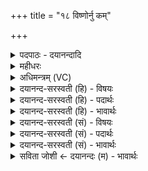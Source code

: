 +++
title = "१८ विष्णोर्नु कम्"

+++
<details><summary>पदपाठः - दयानन्दादि</summary>

विष्णोः॑। नु। क॒म्। वी॒र्या᳖णि। प्र। वो॒च॒म्। यः। पार्थि॑वानि। वि॒म॒मऽइति॑ विऽम॒मे। रजा॑ꣳसि। यः। अस्क॑भायत्। उत्त॑रमित्युत्ऽत॑रम्। स॒धस्थ॒मिति॑ स॒धऽस्थ॑म्। वि॒च॒क्र॒मा॒ण इति॑ विऽचक्रमा॒णः। त्रे॒धा। उ॒रु॒गा॒यऽइत्यु॑रुऽगा॒यः। विष्ण॑वे। त्वा। १८।
</details>

<details><summary>महीधरः</summary>

म० 'उत्तरेण परिक्रम्य दक्षिणमुपस्तभ्नाति विष्णोर्नुकमिति' (का० ८ । ४ । ६) । दक्षिणशकटस्याग्रं ओढुमाधारभूतं काष्ठं स्थापयेदित्यर्थः । तिस्रो वैष्णव्यस्त्रिष्टुभः आद्ये यजुरन्ते । विष्णवे त्वेति यजुः । नुकमित्यव्ययमवधारणार्थम् । विष्णोरेव वीर्याणि कर्माण्यहं प्रवोचं प्रब्रवीमि । प्रपूर्वस्य वचेर्लुङि रूपं वचेरुम् अडभावः । कानि कर्माणीत्याह । यो विष्णुः पार्थिवानि रजांसि पृथिव्यन्तरिक्षद्युलोकस्थानानि विममे निर्ममे । 'लोका रजांस्युच्यन्ते' (निरु० ४ । १९) इति यास्कोक्तेः रजःशब्दो लोकवाचकः । यद्वा यः पार्थिवानि रजांसि पार्थिवपरमाणून्विममे परिगणितवान् । यश्च विष्णुरुत्तरमुपरितनं सधस्थं देवानां सहवासस्थानं द्युलोकरूपमस्कभायत् यथाधो न पतति तथा स्तम्भितवान् । सह देवाः तिष्ठन्ति यस्मिंस्तत्सधस्थम् । 'सधमादस्थयोश्छन्दसि' (पा० ३ । ६ । ९६) इति सहस्य सधादेशः । 'स्कम्भ रोधने' । 'क्र्यादिभ्यः श्ना' । 'हलः श्नः शानज्झौ' (पा० ३ । १। ८३) इति हेरनुवृत्तौ 'छन्दसि शायजपि' (पा० ३ । १। ८४) इति । यद्यपि हौ परे श्नाप्रत्ययस्य शायजादेशोऽविहितस्तथाप्यत्र 'व्यत्ययो बहुलम्' (पा० ३।१ । ८५) इति लड्यपि श्नः शायजादेशे अस्कभायदिति रूपम् । कीदृशो विष्णुः । त्रेधा विचक्रमाणस्त्रिषु लोकेष्वग्निवायुसूर्यरूपेण पदत्रयं निदधानः । विपूर्वस्य क्रमतेः 'लिटः कानज्वा' (पा० ३ । २ । १०६) इति कानचि रूपम् । तथा उरुगायः उरुर्गायो गमनं यस्य उरुभिर्महात्मभिर्गीयत इति वा 'दक्षिणतः स्थूणामुपनिहन्ति विष्णवे त्वेति' (का० ८ । ४ । ७) हे स्थूणे काष्ठ, विष्णवे हविर्धानशकटाभिमानिविष्णुप्रीत्यर्थं त्वां निहन्मि निखनामीति शेषः ॥ १८ ॥  
एकोनविंशी।
</details>

<details><summary>अधिमन्त्रम् (VC)</summary>

- विष्णुर्देवता
- औतथ्यो दीर्घतमा ऋषिः
- स्वराड् आर्षी त्रिष्टुप्
- धैवतः
</details>

<details><summary>दयानन्द-सरस्वती (हि) - विषयः</summary>

अब अगले मन्त्र में व्यापक ईश्वर के गुणों का उपदेश किया है ॥
</details>

<details><summary>दयानन्द-सरस्वती (हि) - पदार्थः</summary>

पदार्थान्वयभाषाः -  हे मनुष्यो ! तुम (यः) जो (विचक्रमाणः) जगत् रचने के लिये कारण के अंशों को युक्त करता हुआ (उरुगायः) बहुत अर्थों को वेद द्वारा उपदेश करनेवाला जगदीश्वर (पार्थिवानि) पृथिवी के विकार अर्थात् पृथिवी के गुणों से उत्पन्न होनेवाले या अन्तरिक्ष में विदित (त्रेधा) तीन प्रकार के (रजांसि) लोकों को (विममे) अनेक प्रकार से रचता है, जो (उत्तरम्) पिछले अवयवों के (सधस्थम्) साथ रहनेवाले कारण को (अस्कभायत्) रोक रखता है (यः) जो (विष्णवे) उपासनादि यज्ञ के लिये आश्रय किया जाता है, उस (विष्णोः) व्यापक परमेश्वर के (वीर्याणि) पराक्रमयुक्त कर्मों का (प्रवोचम्) कथन करूँ और हे परमेश्वर ! (नु) शीघ्र ही (कम्) सुखस्वरूप (त्वा) आपका आश्रय करता हूँ ॥१८॥
</details>

<details><summary>दयानन्द-सरस्वती (हि) - भावार्थः</summary>

भावार्थभाषाः -  सब मनुष्यों को जिस परमेश्वर ने पृथिवी, सूर्य और त्रसरेणु आदि भेद से तीन प्रकार के जगत् को रचकर धारण किया है, उसी की उपासना करनी चाहिये ॥१८॥
</details>

<details><summary>दयानन्द-सरस्वती (सं) - विषयः</summary>

अथ व्यापकेश्वरगुणा उपदिश्यन्ते ॥
</details>

<details><summary>दयानन्द-सरस्वती (सं) - पदार्थः</summary>

पदार्थान्वयभाषाः -  हे मनुष्या ! यूयं यो विचक्रमाण उरुगायो विष्णुर्जगदीश्वरः पार्थिवानि रजांसि त्रेधा विममे, यः उत्तरसधस्थमस्कभायत् प्रतिबध्नाति, यो विष्णवे उपासनादियज्ञायाश्रीयते यस्य विष्णोर्वीर्याणि विद्वांसो वदन्ति, यं सर्वे संश्रयन्ते, कं सुखरूपं देवमहं प्रवोचं नु शीघ्रमाश्रये ॥१८॥
</details>

<details><summary>दयानन्द-सरस्वती (सं) - भावार्थः</summary>

भावार्थभाषाः -  सर्वैर्मनुष्यैर्येन परमेश्वरेण पृथिवीसूर्यत्रसरेणुभेदेन त्रिविधं जगद्रचित्वा ध्रियते स एवोपासनीयः ॥१८॥
</details>

<details><summary>सविता जोशी ← दयानन्दः (म) - भावार्थः</summary>

भावार्थभाषाः -  ज्या परमेश्वराने पृथ्वी, सूर्य व त्रसरेणू इत्यादी तीन प्रकारचे जग निर्माण करून धारण केलेले आहे ते जाणून घेऊन माणसांनी त्याचीच उपासना केली पाहिजे.
</details>